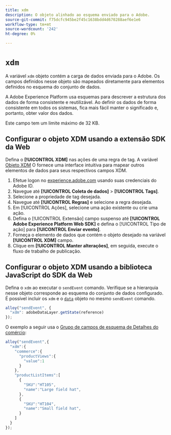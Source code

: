 ```yaml
---
title: xdm
description: O objeto alinhado ao esquema enviado para o Adobe.
source-git-commit: f75dcfc945be2f45c1638bdd4d670288aef6e1e6
workflow-type: tm+mt
source-wordcount: '242'
ht-degree: 0%

---
```


# `xdm`

A variável `xdm` objeto contém a carga de dados enviada para o Adobe. Os campos definidos nesse objeto são mapeados diretamente para elementos definidos no esquema do conjunto de dados.

A Adobe Experience Platform usa esquemas para descrever a estrutura dos dados de forma consistente e reutilizável. Ao definir os dados de forma consistente em todos os sistemas, fica mais fácil manter o significado e, portanto, obter valor dos dados.

Este campo tem um limite máximo de 32 KB.

## Configurar o objeto XDM usando a extensão SDK da Web

Defina o **[!UICONTROL XDM]** nas ações de uma regra de tag. A variável [Objeto XDM](/help/tags/extensions/client/web-sdk/data-element-types.md#xdm-object) O fornece uma interface intuitiva para mapear outros elementos de dados para seus respectivos campos XDM.

1. Efetue logon no [experience.adobe.com](https://experience.adobe.com) usando suas credenciais do Adobe ID.
1. Navegue até **[!UICONTROL Coleta de dados]** > **[!UICONTROL Tags]**.
1. Selecione a propriedade de tag desejada.
1. Navegue até **[!UICONTROL Regras]** e selecione a regra desejada.
1. Em [!UICONTROL Ações], selecione uma ação existente ou crie uma ação.
1. Defina o [!UICONTROL Extensão] campo suspenso até **[!UICONTROL Adobe Experience Platform Web SDK]** e defina o [!UICONTROL Tipo de ação] para **[!UICONTROL Enviar evento]**.
1. Forneça o elemento de dados que contém o objeto desejado na variável **[!UICONTROL XDM]** campo.
1. Clique em **[!UICONTROL Manter alterações]**, em seguida, execute o fluxo de trabalho de publicação.

## Configurar o objeto XDM usando a biblioteca JavaScript do SDK da Web

Defina o `xdm` ao executar o `sendEvent` comando. Verifique se a hierarquia nesse objeto corresponde ao esquema do conjunto de dados configurado. É possível incluir os `xdm` e o [`data`](data.md) objeto no mesmo `sendEvent` comando.

```js
alloy("sendEvent", {
  "xdm": adobeDataLayer.getState(reference)
});
```

O exemplo a seguir usa o [Grupo de campos de esquema de Detalhes do comércio](/help/xdm/field-groups/event/commerce-details.md):

```javascript
alloy("sendEvent",{
  "xdm":{
    "commerce":{
      "productViews":{
        "value":1
      }
    },
    "productListItems":[
      {
        "SKU":"HT105",
        "name":"Large field hat",
      },
      {
        "SKU":"HT104",
        "name":"Small field hat",
      }
    ]
  }
});
```
